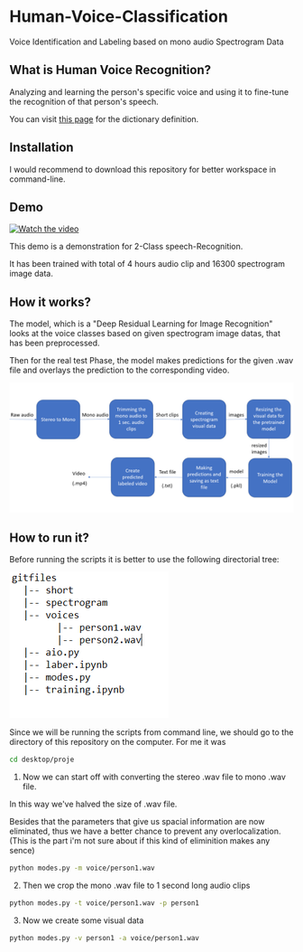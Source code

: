 # Human-Voice-Classification
Voice Identification and Labeling based on mono audio Spectrogram Data


## What is Human Voice Recognition?
Analyzing and learning the person's specific voice and using it to fine-tune the recognition of that person's speech.

You can visit [this page](https://www.macmillandictionary.com/dictionary/british/voice-recognition) for the dictionary definition.

## Installation
I would recommend to download this repository for better workspace in command-line.

## Demo
[![Watch the video](https://i9.ytimg.com/vi_webp/aJP5xogUpQg/mqdefault.webp?sqp=CNDU0Y4G&rs=AOn4CLBkAohqQ2RLUis8iC2rBZkgzOngnA)](https://www.youtube.com/watch?v=aJP5xogUpQg)

This demo is a demonstration for 2-Class speech-Recognition. 

It has been trained with total of 4 hours audio clip and 16300 spectrogram image data.

## How it works?
The model, which is a "Deep Residual Learning for Image Recognition" looks at the voice classes based on given spectrogram image datas, that has been preprocessed.

Then for the real test Phase, the model makes predictions for the given .wav file and overlays the prediction to the corresponding video.

![](gits/algorithm.png)

## How to run it?

Before running the scripts it is better to use the following directorial tree:

![](gits/gitdirs.png)

Since we will be running the scripts from command line, we should go to the directory of this repository on the computer. For me it was

```bash
cd desktop/proje
```

1. Now we can start off with converting the stereo .wav file to mono .wav file.

In this way we've halved the size of .wav file.

Besides that the parameters that give us spacial information are now eliminated, thus we have a better chance to prevent any overlocalization. (This is the part i'm not sure about if this kind of eliminition makes any sence)

```bash
python modes.py -m voice/person1.wav
```

2. Then we crop the mono .wav file to 1 second long audio clips

```bash
python modes.py -t voice/person1.wav -p person1
```
3. Now we create some visual data

```bash
python modes.py -v person1 -a voice/person1.wav

```
